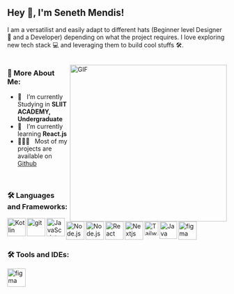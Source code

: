 ## Hey 👋, I'm Seneth Mendis!


I am a versatilist and easily adapt to different hats (Beginner level Designer 🎨 and a Developer) depending on what the project requires. I love exploring new tech stack 💻 and leveraging them to build cool stuffs 🛠️. 
<br/>
<br/>

<img align="right" alt="GIF" src="https://cdn.dribbble.com/users/2069402/screenshots/5574718/gif-4mb.gif" width="360px" height="360px" />
  

### 👤 More About Me:

- 🔭 &nbsp; I’m currently Studying in  **SLIIT ACADEMY, Undergraduate**
- 🌱 &nbsp; I’m currently learning **React.js**
- 👨🏻‍💻 &nbsp; Most of my projects are available on [Github](https://github.com/wolfy-six/)
<br>

### 🛠 Languages and Frameworks:

<a href="https://kotlinlang.org" target="_blank">
  
  <img align="left" alt="Kotlin" height ="42px" src="https://upload.wikimedia.org/wikipedia/commons/thumb/8/80/HTML5_logo_resized.svg/1200px-HTML5_logo_resized.svg.png"></a>
  
  <a href="https://git-scm.com/" target="_blank"> <img src="https://i.pinimg.com/originals/eb/7e/20/eb7e20e646f5b7ec9ed4f8f78a5dee8f.png" align="left" alt="git" height='42px'/> </a>
   
  <a href="https://developer.mozilla.org/en-US/docs/Web/JavaScript" target="_blank"> <img align="left" alt="JavaScript" height ="42px"  src="https://raw.githubusercontent.com/rahul-jha98/github_readme_icons/main/language_and_tools/square/javascript/javascript.svg"> </a>

 <a href="https://nodejs.org" target="_blank"><img align="left" alt="Node.js" height ="42px" src="https://raw.githubusercontent.com/rahul-jha98/github_readme_icons/main/language_and_tools/square/node/node.svg"></a>
<a href="https://nodejs.org" target="_blank"><img align="left" alt="Node.js" height ="42px" src="https://getbootstrap.com/docs/5.3/assets/brand/bootstrap-logo-shadow.png"></a>


<a href="https://reactjs.org/" target="_blank"> <img align="left" alt="React" height ="42px" src="https://raw.githubusercontent.com/rahul-jha98/github_readme_icons/main/language_and_tools/square/react/react.svg"></a>
<a href="[https://reactjs.org/](https://nextjs.org/)" target="_blank"> <img align="left" alt="Nextjs" height ="42px" src="https://seeklogo.com/images/N/next-js-logo-7929BCD36F-seeklogo.com.png"></a>
<a href="https://tailwindcss.com/" target="_blank"> <img align="left" alt="Tailwind" height ="32px" src="https://tailwindcss.com/_next/static/media/tailwindcss-mark.3c5441fc7a190fb1800d4a5c7f07ba4b1345a9c8.svg"></a>


<a href="https://www.java.com" target="_blank"><img align="left" alt="Java" height ="40px" src="https://raw.githubusercontent.com/rahul-jha98/github_readme_icons/main/language_and_tools/square/java/java.svg"></a>

<a href="https://www.figma.com/" target="_blank"> <img src="https://raw.githubusercontent.com/rahul-jha98/github_readme_icons/main/language_and_tools/square/figma/figma.svg" alt="figma" height='42px'/> </a>

### 🛠 Tools and IDEs:

<a href="https://code.visualstudio.com/" target="_blank"> <img src="https://code.visualstudio.com/assets/images/code-stable.png" alt="figma" height='42px'/> </a>


<br>
</a>

<br>
